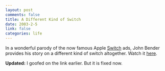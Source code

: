 ```yaml
--- 
layout: post
comments: false
title: A Different Kind of Switch
date: 2003-2-5
link: false
categories: life
---
```

In a wonderful parody of the now famous Apple <a href="http://www.apple.com/switch/ads/">Switch</a> ads, John Bender provides his story on a different kind of switch altogether. Watch it <a href="http://bantha.cjb.net/john/index.php">here</a>.

<b>Updated:</b> I goofed on the link earlier. But it is fixed now.
